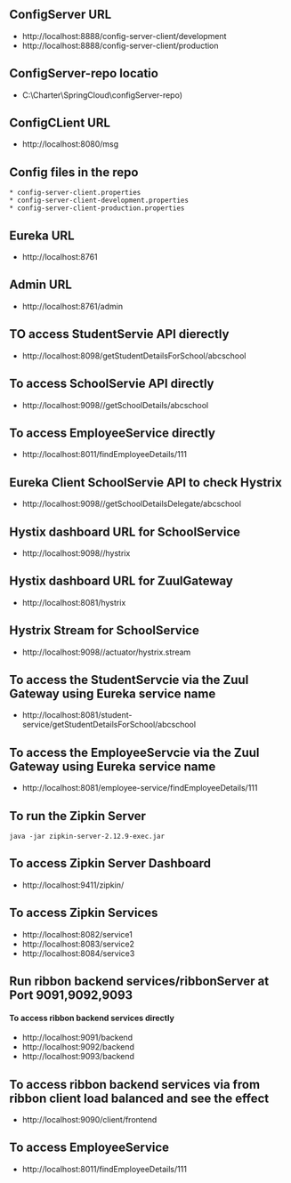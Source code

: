 ## ConfigServer URL
* http://localhost:8888/config-server-client/development
* http://localhost:8888/config-server-client/production 

## ConfigServer-repo locatio
* C:\\Charter\\SpringCloud\\configServer-repo)

## ConfigCLient URL
* http://localhost:8080/msg

## Config files in the repo
```
* config-server-client.properties
* config-server-client-development.properties
* config-server-client-production.properties
```

## Eureka URL
* http://localhost:8761

## Admin URL
* http://localhost:8761/admin

## TO access StudentServie API dierectly
* http://localhost:8098/getStudentDetailsForSchool/abcschool

## To access SchoolServie API directly
* http://localhost:9098//getSchoolDetails/abcschool

## To access EmployeeService directly
* http://localhost:8011/findEmployeeDetails/111

## Eureka Client SchoolServie API to check Hystrix
* http://localhost:9098//getSchoolDetailsDelegate/abcschool

## Hystix dashboard URL for SchoolService
* http://localhost:9098//hystrix

## Hystix dashboard URL for ZuulGateway
* http://localhost:8081/hystrix

## Hystrix Stream for SchoolService
* http://localhost:9098//actuator/hystrix.stream

## To access the StudentServcie via the Zuul Gateway using Eureka service name
* http://localhost:8081/student-service/getStudentDetailsForSchool/abcschool

## To access the EmployeeServcie via the Zuul Gateway using Eureka service name
* http://localhost:8081/employee-service/findEmployeeDetails/111

## To run the Zipkin Server
```
java -jar zipkin-server-2.12.9-exec.jar
```

## To access Zipkin Server Dashboard
* http://localhost:9411/zipkin/

## To access Zipkin Services
* http://localhost:8082/service1
* http://localhost:8083/service2
* http://localhost:8084/service3

## Run ribbon backend services/ribbonServer at Port 9091,9092,9093
#### To access ribbon backend services directly ####
* http://localhost:9091/backend
* http://localhost:9092/backend
* http://localhost:9093/backend

## To access ribbon backend services via from ribbon client load balanced and see the effect
* http://localhost:9090/client/frontend

## To access EmployeeService
* http://localhost:8011/findEmployeeDetails/111

